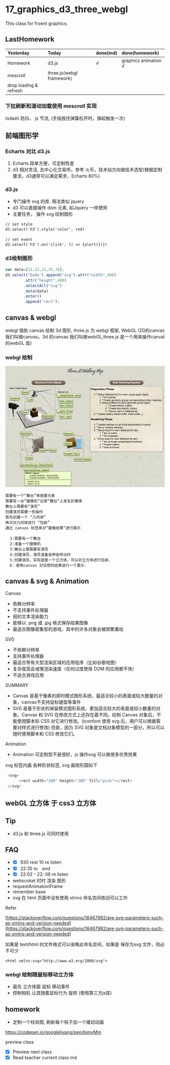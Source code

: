 # 17\_graphics\_d3\_three\_webgl

This class for froent graphics.

## LastHomework

| Yesterday | Today | done\(md\) | done\(homework\) |
| :--- | :--- | :--- | :--- |
| Homework | d3.js | √ | graphics animation √ |
| mescroll | three.js\(webgl framework\) |  |  |
| drop loading & refresh |  |  |  |

### 下拉刷新和滚动加载使用 mescroll 实现

lodash 防抖， js 节流, \(手指按住弹簧松开时，弹起触发一次\)

## 前端图形学

### Echarts 对比  d3.js

1. Echarts 简单方便，可定制性差
2. d3 相对灵活, 去中心化交易所，参考 火币，技术站方向做技术选型\(根据定制要求，d3通常可以满足需求，Echarts 80%\)

### d3.js

* 专门操作 svg 的库. 用法类似 jquery
* d3 可以直接操作 dom 元素, 如Jquery 一样使用
* 主要任务， 操作 svg 绘制图形

```text
// set style
d3.select('h3').style('color', red)

// set event
d3.select('h3').on('click', () => {alert(1)})
```

### d3绘制图形

```javascript
var data=[21,22,11,35,78];
d3.select("body").append("svg").attr("width",400)
        .attr("height",400)
        .selectAll("svg")
        .data(data)
        .enter()
        .append("rect");
```

## canvas & webgl

webgl 借助 canvas 绘制 3d 图形, three.js 为 webgl 框架, WebGL \(2D的canvas 我们叫做canvas，3d 的canvas 我们叫做webGL,three.js 是一个用来操作canval 的webGL 库\)

### webgl 绘制

![step webgl](.gitbook/assets/three_render.jpg)

```text
需要有一个“舞台”来放置元素
需要有一台“摄像机”记录“舞台”上发生的事情
舞台上需要有“演员”
创建演员需要一些操作
首先创建一个 “几何体”
再次对几何体进行 “包装”
通过 canvas 标签来对“摄像结果”进行展示

  1:需要有一个舞台
  2:准备一个摄像机
  3:舞台上面需要有演员
  4:创建演员，演员准备各种各样动作
  5:创建演员，实际就是一个立方体，可以对立方体进行包装.
  6：使用canvas 对设想的结果进行一个展示.
```

## canvas & svg & Animation

Canvas

* 依赖分辨率
* 不支持事件处理器
* 弱的文本渲染能力
* 能够以 .png 或 .jpg 格式保存结果图像
* 最适合图像密集型的游戏，其中的许多对象会被频繁重绘

SVG

* 不依赖分辨率
* 支持事件处理器
* 最适合带有大型渲染区域的应用程序（比如谷歌地图）
* 复杂度高会减慢渲染速度（任何过度使用 DOM 的应用都不快）
* 不适合游戏应用

SUMMARY

* Canvas 是基于像素的即时模式图形系统，最适合较小的表面或较大数量的对象，canvas不支持鼠标键盘等事件
* SVG 是基于形状的保留模式图形系统，更加适合较大的表面或较小数量的对象。Canvas 和 SVG 在修改方式上还存在着不同。绘制 Canvas 对象后，不能使用脚本和 CSS 对它进行修改。\(iconfont 使用 svg 后，用户可以根据需要对样式进行修改\) 但是，因为 SVG 对象是文档对象模型的一部分，所以可以随时使用脚本和 CSS 修改它们。

Animation

* Animation 可定制型不是很好，js 操作svg 可以做很多优秀效果

svg 标签内画 各种形状标签, svg 画矩形圆如下

```javascript
 <svg>
      <rect width="200" height="200" fill="pink"></rect>
 </svg>
```

## webGL 立方体 于 css3 立方体

## Tip

* d3.js 和  three.js 可同时使用

## FAQ

* * [x] 930 rest 10 re listen
* * [x] 22:35 to　end　
* * [x] 22:02 - 22: 06 re listen
* webscoket 时时 渲染 图形
* requestAnimationFrame
* remember base
* svg 在 html 页面中没有使用 xlmns 命名空间依旧可以工作

Refer

[https://stackoverflow.com/questions/18467982/are-svg-parameters-such-as-xmlns-and-version-needed](https://stackoverflow.com/questions/18467982/are-svg-parameters-such-as-xmlns-and-version-needed)

如果是 text/html 的文件格式可以省略此命名空间，如果是 保存为svg 文件，则必不可少

```markup
<html xmlns:svg="http://www.w3.org/2000/svg">
```

### webgl 绘制随鼠标移动立方体

* 最先 立方体面 鼠标 移动事件
* 控制相机 让其随着鼠标行为 旋转 \(使用第三方js库\)

## homework

* 定制一个柱状图, 刷新每个柱子加一个缓动动画

https://codepen.io/googleliyang/pen/bjmvMm

preview class

* [x] Preview next class
* [x] Read teacher current class md
